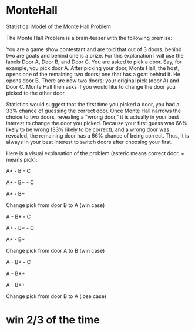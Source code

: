 # MonteHall
Statistical Model of the Monte Hall Problem


The Monte Hall Problem is a brain-teaser with the following premise:

You are a game show contestant and are told that out of 3 doors, behind two are goats and behind one is a prize. For this explanation I will use the labels Door A, Door B, and Door C. You are asked to pick a door. Say, for example, you pick door A. After picking your door, Monte Hall, the host, opens one of the remaining two doors; one that has a goat behind it. He opens door B. There are now two doors: your original pick (door A) and Door C. Monte Hall then asks if you would like to change the door you picked to the other door.

Statistics would suggest that the first time you picked a door, you had a 33% chance of guessing the correct door. Once Monte Hall narrows the choice to two doors, revealing a "wrong door," it is actually in your best interest to change the door you picked. Because your first guess was 66% likely to be wrong (33% likely to be correct), and a wrong door was revealed, the remaining door has a 66% chance of being correct. Thus, it is always in your best interest to switch doors after choosing your first.

Here is a visual explanation of the problem (asteric means correct door, + means pick):

A* - B  - C

A* - B+ - C

A* - B+ 

Change pick from door B to A (win case)


A  - B* - C

A+ - B* - C

A+ - B*

Change pick from door A to B (win case)


A - B*  - C

A - B*+ 

A - B*+ 

Change pick from door B to A (lose case)

# win 2/3 of the time
